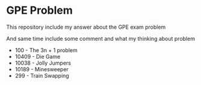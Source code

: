 # GPE Problem

This repository include my answer about the GPE exam problem

And same time include some comment and what my thinking about problem

* 100 - The 3n + 1 problem
* 10409 - Die Game
* 10038 - Jolly Jumpers
* 10189 - Minesweeper
* 299 - Train Swapping